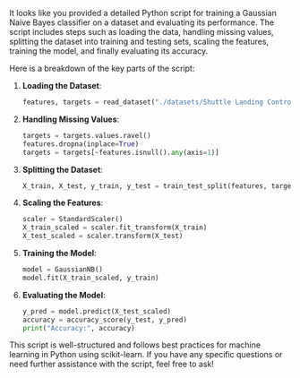 It looks like you provided a detailed Python script for training a Gaussian Naive Bayes classifier on a dataset and evaluating its performance. The script includes steps such as loading the data, handling missing values, splitting the dataset into training and testing sets, scaling the features, training the model, and finally evaluating its accuracy.

Here is a breakdown of the key parts of the script:

1. **Loading the Dataset**:
   ```python
   features, targets = read_dataset("./datasets/Shuttle Landing Control/")
   ```

2. **Handling Missing Values**:
   ```python
   targets = targets.values.ravel()
   features.dropna(inplace=True)
   targets = targets[~features.isnull().any(axis=1)]
   ```

3. **Splitting the Dataset**:
   ```python
   X_train, X_test, y_train, y_test = train_test_split(features, targets, test_size=0.2, random_state=42)
   ```

4. **Scaling the Features**:
   ```python
   scaler = StandardScaler()
   X_train_scaled = scaler.fit_transform(X_train)
   X_test_scaled = scaler.transform(X_test)
   ```

5. **Training the Model**:
   ```python
   model = GaussianNB()
   model.fit(X_train_scaled, y_train)
   ```

6. **Evaluating the Model**:
   ```python
   y_pred = model.predict(X_test_scaled)
   accuracy = accuracy_score(y_test, y_pred)
   print("Accuracy:", accuracy)
   ```

This script is well-structured and follows best practices for machine learning in Python using scikit-learn. If you have any specific questions or need further assistance with the script, feel free to ask!
